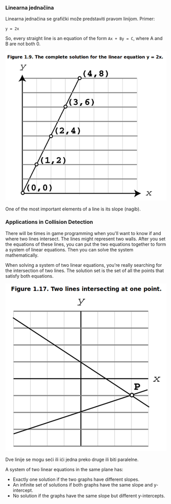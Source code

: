 ### Linearna jednačina

Linearna jednačina se grafički može predstaviti pravom linijom. Primer:
```
y = 2x
```
So, every straight line is an equation of the form `Ax + By = C`, where A and B are not both 0.

![linearna-jednacina](slike/linearna-jednacina.png?row=true)

One of the most important elements of a line is its slope (nagib).

### Applications in Collision Detection

There will be times in game programming when you'll want to know if and where two lines intersect. The lines might represent two walls. After you set the equations of these lines, you can put the two equations together to form a system of linear equations. Then you can solve the system mathematically.

When solving a system of two linear equations, you're really searching for the intersection of two lines. The solution set is the set of all the points that satisfy both equations.

![presek-linija](slike/presek-linija.png?row=true)

Dve linije se mogu seći ili ići jedna preko druge ili biti paralelne.

A system of two linear equations in the same plane has:
* Exactly one solution if the two graphs have different slopes.
* An infinite set of solutions if both graphs have the same slope and y-intercept.
* No solution if the graphs have the same slope but different y-intercepts.
